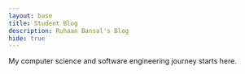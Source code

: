 ```yaml
---
layout: base
title: Student Blog
description: Ruhaan Bansal's Blog
hide: true
---
```


My computer science and software engineering journey starts here.   
